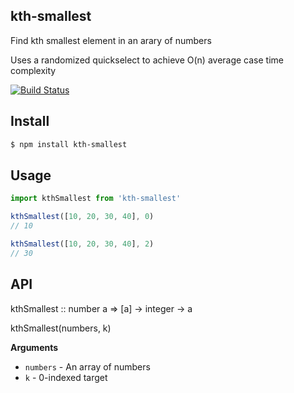 ## kth-smallest
Find kth smallest element in an arary of numbers

Uses a randomized quickselect to achieve O(n) average case time complexity

[![Build Status](https://travis-ci.org/gm758/kth-largest.svg?branch=master)](https://travis-ci.org/gm758/kth-largest)

## Install
```bash
$ npm install kth-smallest
```

## Usage
```js
import kthSmallest from 'kth-smallest'

kthSmallest([10, 20, 30, 40], 0)
// 10

kthSmallest([10, 20, 30, 40], 2)
// 30
```

## API
kthSmallest :: number a => [a] -> integer -> a

kthSmallest(numbers, k)

__Arguments__
* `numbers` - An array of numbers
* `k` - 0-indexed target


